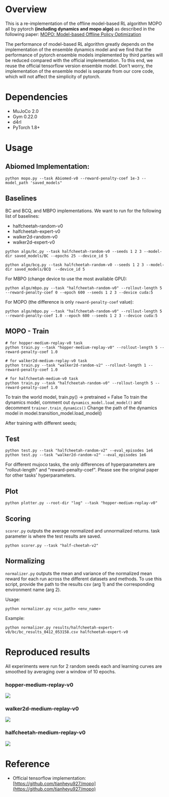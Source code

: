 # Overview

This is a re-implementation of the offline model-based RL algorithm MOPO all by pytorch **(including dynamics and mopo algo)** as described in the following paper: [MOPO: Model-based Offline Policy Optimization](https://arxiv.org/pdf/2005.13239.pdf)

The performance of model-based RL algorithm greatly depends on the implementation of the ensemble dynamics model and we find that the performance of pytorch ensemble models implemented by third parties will be reduced compared with the official implementation. To this end, we reuse the official tensorflow version ensemble model. Don't worry, the implementation of the ensemble model is separate from our core code, which will not affect the simplicity of pytorch.

# Dependencies

- MuJoCo 2.0
- Gym 0.22.0
- d4rl
- PyTorch 1.8+

# Usage


## Abiomed Implementation:

```
python mopo.py --task Abiomed-v0 --reward-penalty-coef 1e-3 --model_path 'saved_models"
```

## Baselines

BC and BCQ, and MBPO implementations. We want to run for the following list of baselines:

- halfcheetah-random-v0
- halfcheetah-expert-v0
- walker2d-random-v0
- walker2d-expert-v0

```
python algo/bc.py --task halfcheetah-random-v0 --seeds 1 2 3 --model-dir saved_models/BC --epochs 25 --device_id 5

python algo/bcq.py --task halfcheetah-random-v0 --seeds 1 2 3 --model-dir saved_models/BCQ  --device_id 5
```

For MBPO (change device to use the most available GPU):
```
python algo/mbpo.py --task "halfcheetah-random-v0" --rollout-length 5 --reward-penalty-coef 0 --epoch 600 --seeds 1 2 3 --device cuda:5 
```

For MOPO (the difference is only `reward-penalty-coef` value):

```
python algo/mbpo.py --task "halfcheetah-random-v0" --rollout-length 5 --reward-penalty-coef 1.0 --epoch 600 --seeds 1 2 3 --device cuda:5 
```

## MOPO - Train

```
# for hopper-medium-replay-v0 task
python train.py --task "hopper-medium-replay-v0" --rollout-length 5 --reward-penalty-coef 1.0 

# for walker2d-medium-replay-v0 task
python train.py --task "walker2d-random-v2" --rollout-length 1 --reward-penalty-coef 1.0 

# for halfcheetah-medium-v0 task
python train.py --task "halfcheetah-random-v0" --rollout-length 5 --reward-penalty-coef 1.0 

```
To train the world model, train.py() -> pretrained = False
To train the dynamics model, comment out ```dynamics_model.load_model()``` and decomment ```trainer.train_dynamics()```
Change the path of the dynamics model in model.transition_model.load_model()


After training with different seeds;


## Test
```
python test.py --task "halfcheetah-random-v2" --eval_episodes 1e6
python test.py --task "walker2d-random-v2" --eval_episodes 1e6

```

For different mujoco tasks, the only differences of hyperparameters are "rollout-length" and "reward-penalty-coef". Please see the original paper for other tasks' hyperparameters.

## Plot

```
python plotter.py --root-dir "log" --task "hopper-medium-replay-v0"
```
## Scoring

```scorer.py``` outputs the average normalized and unnormalized returns. task parameter is where the test results are saved.

```
python scorer.py --task "half-cheetah-v2"
```

## Normalizing

```normalizer.py``` outputs the mean and variance of the normalized mean reward for each run across the different datasets and methods. To use this script, provide the path to the results csv (arg 1) and the corresponding environment name (arg 2).

Usage:
```
python normalizer.py <csv_path> <env_name>
```

Example:

```
python normalizer.py results/halfcheetah-expert-v0/bc/bc_results_0412_053158.csv halfcheetah-expert-v0
```

# Reproduced results
All experiments were run for 2 random seeds each and learning curves are smoothed by averaging over a window of 10 epochs.

### hopper-medium-replay-v0

![](results/hopper-medium-replay.png)

### walker2d-medium-replay-v0

![](results/walker2d-medium-replay.png)

### halfcheetah-medium-replay-v0

![](results/halfcheetah-medium-replay.png)

# Reference

- Official tensorflow implementation: [https://github.com/tianheyu927/mopo](https://github.com/tianheyu927/mopo)
